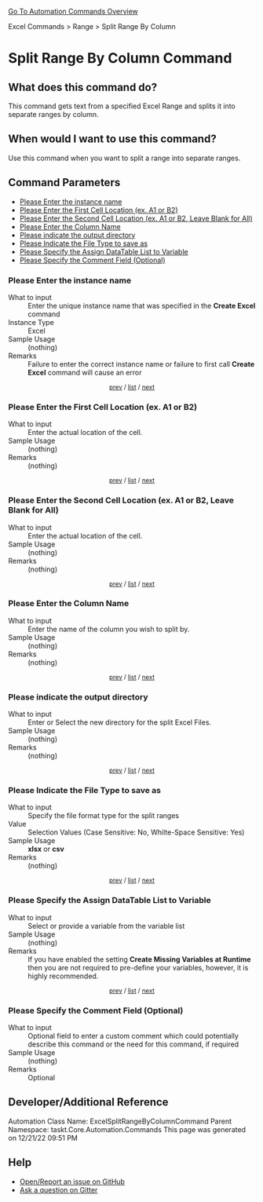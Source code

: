 <!--TITLE: Split Range By Column Command -->
<!-- SUBTITLE: a command in the Excel Commands group. -->
[Go To Automation Commands Overview](/automation-commands.md)


Excel Commands &gt; Range &gt; Split Range By Column


# Split Range By Column Command


## What does this command do?
This command gets text from a specified Excel Range and splits it into separate ranges by column.


## When would I want to use this command?
Use this command when you want to split a range into separate ranges.


<a id="param_list"></a>
## Command Parameters
- [Please Enter the instance name](#param_0)
- [Please Enter the First Cell Location (ex. A1 or B2)](#param_1)
- [Please Enter the Second Cell Location (ex. A1 or B2, Leave Blank for All)](#param_2)
- [Please Enter the Column Name](#param_3)
- [Please indicate the output directory](#param_4)
- [Please Indicate the File Type to save as](#param_5)
- [Please Specify the Assign DataTable List to Variable](#param_6)
- [Please Specify the Comment Field (Optional)](#param_7)


<a id="param_0"></a>
### Please Enter the instance name


<dl>
<dt>What to input</dt><dd>Enter the unique instance name that was specified in the <strong>Create Excel</strong> command</dd>
<dt>Instance Type</dt><dd>Excel</dd>
<dt>Sample Usage</dt><dd>(nothing)</dd>
<dt>Remarks</dt><dd>Failure to enter the correct instance name or failure to first call <strong>Create Excel</strong> command will cause an error</dd>
</dl>




<div style="font-size: 90%; text-align: center">


[prev](#param_0) / [list](#param_list) / [next](#param_1)


</div>


<a id="param_1"></a>
### Please Enter the First Cell Location (ex. A1 or B2)


<dl>
<dt>What to input</dt><dd>Enter the actual location of the cell.</dd>
<dt>Sample Usage</dt><dd>(nothing)</dd>
<dt>Remarks</dt><dd>(nothing)</dd>
</dl>




<div style="font-size: 90%; text-align: center">


[prev](#param_1) / [list](#param_list) / [next](#param_2)


</div>


<a id="param_2"></a>
### Please Enter the Second Cell Location (ex. A1 or B2, Leave Blank for All)


<dl>
<dt>What to input</dt><dd>Enter the actual location of the cell.</dd>
<dt>Sample Usage</dt><dd>(nothing)</dd>
<dt>Remarks</dt><dd>(nothing)</dd>
</dl>




<div style="font-size: 90%; text-align: center">


[prev](#param_2) / [list](#param_list) / [next](#param_3)


</div>


<a id="param_3"></a>
### Please Enter the Column Name


<dl>
<dt>What to input</dt><dd>Enter the name of the column you wish to split by.</dd>
<dt>Sample Usage</dt><dd>(nothing)</dd>
<dt>Remarks</dt><dd>(nothing)</dd>
</dl>




<div style="font-size: 90%; text-align: center">


[prev](#param_3) / [list](#param_list) / [next](#param_4)


</div>


<a id="param_4"></a>
### Please indicate the output directory


<dl>
<dt>What to input</dt><dd>Enter or Select the new directory for the split Excel Files.</dd>
<dt>Sample Usage</dt><dd>(nothing)</dd>
<dt>Remarks</dt><dd>(nothing)</dd>
</dl>




<div style="font-size: 90%; text-align: center">


[prev](#param_4) / [list](#param_list) / [next](#param_5)


</div>


<a id="param_5"></a>
### Please Indicate the File Type to save as


<dl>
<dt>What to input</dt><dd>Specify the file format type for the split ranges</dd>
<dt>Value</dt><dd>Selection Values (Case Sensitive: No, Whilte-Space Sensitive: Yes)</dd>
<dt>Sample Usage</dt><dd><strong>xlsx</strong> or  <strong>csv</strong></dd>
<dt>Remarks</dt><dd>(nothing)</dd>
</dl>




<div style="font-size: 90%; text-align: center">


[prev](#param_5) / [list](#param_list) / [next](#param_6)


</div>


<a id="param_6"></a>
### Please Specify the Assign DataTable List to Variable


<dl>
<dt>What to input</dt><dd>Select or provide a variable from the variable list</dd>
<dt>Sample Usage</dt><dd>(nothing)</dd>
<dt>Remarks</dt><dd>If you have enabled the setting <strong>Create Missing Variables at Runtime</strong> then you are not required to pre-define your variables, however, it is highly recommended.</dd>
</dl>




<div style="font-size: 90%; text-align: center">


[prev](#param_6) / [list](#param_list) / [next](#param_7)


</div>


<a id="param_7"></a>
### Please Specify the Comment Field (Optional)


<dl>
<dt>What to input</dt><dd>Optional field to enter a custom comment which could potentially describe this command or the need for this command, if required</dd>
<dt>Sample Usage</dt><dd>(nothing)</dd>
<dt>Remarks</dt><dd>Optional</dd>
</dl>




## Developer/Additional Reference
Automation Class Name: ExcelSplitRangeByColumnCommand
Parent Namespace: taskt.Core.Automation.Commands
This page was generated on 12/21/22 09:51 PM


## Help
- [Open/Report an issue on GitHub](https://github.com/rcktrncn/taskt/issues/new)
- [Ask a question on Gitter](https://gitter.im/taskt-rpa/Lobby)
